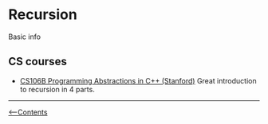 # Recursion

Basic info

## CS courses

* [CS106B Programming Abstractions in C++ (Stanford)](https://web.stanford.edu/class/archive/cs/cs106b/cs106b.1126/)
Great introduction to recursion in 4 parts.

-----------
[<--Contents](../../../README.md)